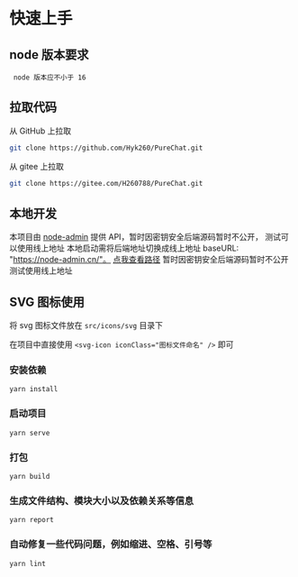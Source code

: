 # 快速上手

## node 版本要求

```
 node 版本应不小于 16
```

## 拉取代码

从 GitHub 上拉取

```bash
git clone https://github.com/Hyk260/PureChat.git
```

从 gitee 上拉取

```bash
git clone https://gitee.com/H260788/PureChat.git
```


## 本地开发

本项目由 [node-admin](https://node-admin.cn) 提供 API，暂时因密钥安全后端源码暂时不公开， 测试可以使用线上地址
本地启动需将后端地址切换成线上地址 baseURL: "https://node-admin.cn/"。
[点我查看路径](https://gitee.com/H260788/PureChat/blob/master/src/utils/http/index.js#L10) 
暂时因密钥安全后端源码暂时不公开 测试使用线上地址

## SVG 图标使用

将 svg 图标文件放在 `src/icons/svg` 目录下

在项目中直接使用 `<svg-icon iconClass="图标文件命名" />` 即可

### 安装依赖

```
yarn install
```

### 启动项目

```
yarn serve
```

### 打包

```
yarn build
```
### 生成文件结构、模块大小以及依赖关系等信息

```
yarn report
```

### 自动修复一些代码问题，例如缩进、空格、引号等

```
yarn lint
```